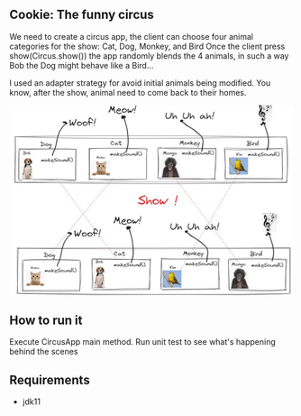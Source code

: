 ## Cookie: The funny circus

We need to create a circus app, the client can choose four animal categories for the show: Cat, Dog, Monkey, and Bird
Once the client press show(Circus.show())  the app randomly blends the 4 animals, in such a way Bob the Dog might behave like a Bird...

I used an adapter strategy for avoid initial animals being modified. You know, after the show, animal need to come back to their homes.


![img.png](img.png)

## How to run it
Execute CircusApp main method. Run unit test to see what's happening behind the scenes

## Requirements
- jdk11
